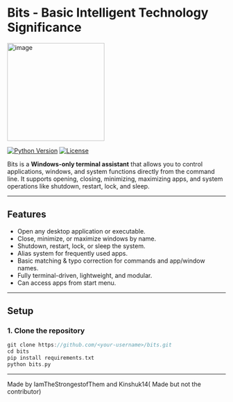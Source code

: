 # Bits - Basic Intelligent Technology Significance

<img width="224" height="226" alt="image" src="https://github.com/user-attachments/assets/7a1e461e-099a-4648-a7f8-31048f07dfd7" />


[![Python Version](https://img.shields.io/badge/python-3.13.7-blue.svg)](https://www.python.org/)
[![License](https://img.shields.io/badge/license-Apache%202.0-green.svg)](LICENSE)

Bits is a **Windows-only terminal assistant** that allows you to control applications, windows, and system functions directly from the command line. It supports opening, closing, minimizing, maximizing apps, and system operations like shutdown, restart, lock, and sleep.  

---

## Features

- Open any desktop application or executable.
- Close, minimize, or maximize windows by name.
- Shutdown, restart, lock, or sleep the system.
- Alias system for frequently used apps.
- Basic matching & typo correction for commands and app/window names.
- Fully terminal-driven, lightweight, and modular.
- Can access apps from start menu.

---

## Setup

### 1. Clone the repository
```go
git clone https://github.com/<your-username>/bits.git
cd bits
pip install requirements.txt
python bits.py
```

---

Made by IamTheStrongestofThem and Kinshuk14( Made but not the contributor)
